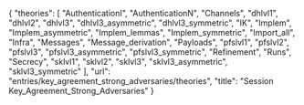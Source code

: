 {
    "theories": [
        "AuthenticationI",
        "AuthenticationN",
        "Channels",
        "dhlvl1",
        "dhlvl2",
        "dhlvl3",
        "dhlvl3_asymmetric",
        "dhlvl3_symmetric",
        "IK",
        "Implem",
        "Implem_asymmetric",
        "Implem_lemmas",
        "Implem_symmetric",
        "Import_all",
        "Infra",
        "Messages",
        "Message_derivation",
        "Payloads",
        "pfslvl1",
        "pfslvl2",
        "pfslvl3",
        "pfslvl3_asymmetric",
        "pfslvl3_symmetric",
        "Refinement",
        "Runs",
        "Secrecy",
        "sklvl1",
        "sklvl2",
        "sklvl3",
        "sklvl3_asymmetric",
        "sklvl3_symmetric"
    ],
    "url": "entries/key_agreement_strong_adversaries/theories",
    "title": "Session Key_Agreement_Strong_Adversaries"
}